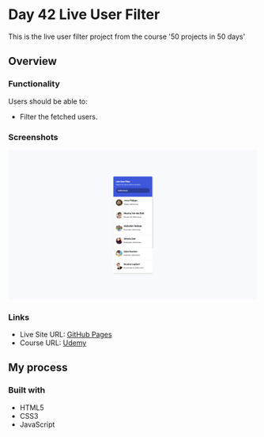 # Day 42 Live User Filter

This is the live user filter project from the course '50 projects in 50 days'

## Overview

### Functionality

Users should be able to:

- Filter the fetched users.

### Screenshots

![](/screenshots/screenshot1.png)

### Links

- Live Site URL: [GitHub Pages](https://aref-akminasi.github.io/day42-live-user-filter)
- Course URL: [Udemy](https://www.udemy.com/course/50-projects-50-days/?utm_source=adwords&utm_medium=udemyads&utm_campaign=WebDevelopment_v.PROF_la.EN_cc.ROWMTA-B_ti.8322&utm_content=deal4584&utm_term=_._ag_80869579591_._ad_533999956732_._kw__._de_c_._dm__._pl__._ti_dsa-774930035449_._li_1010752_._pd__._&matchtype=&gclid=EAIaIQobChMI762Pj479_wIVHJeDBx1Z6gqdEAAYASAAEgLTq_D_BwE)

## My process

### Built with

- HTML5
- CSS3
- JavaScript
